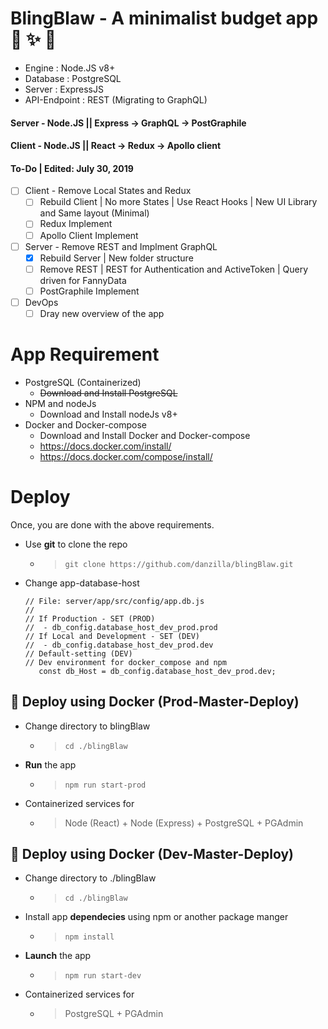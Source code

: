 # BlingBlaw -  A minimalist budget app :green_heart: :sparkles: :tada:

- Engine	 : Node.JS v8+
- Database	 : PostgreSQL
- Server	 : ExpressJS
- API-Endpoint	 : REST (Migrating to GraphQL)

#### Server   - Node.JS || Express -> GraphQL -> PostGraphile
#### Client   - Node.JS || React -> Redux -> Apollo client

#### To-Do | Edited: July 30, 2019
- [ ] Client - Remove Local States and Redux
	- [ ] Rebuild Client | No more States | Use React Hooks | New UI Library and Same layout (Minimal)
	- [ ] Redux Implement
	- [ ] Apollo Client Implement
- [ ] Server - Remove REST and Implment GraphQL
	- [x] Rebuild Server | New folder structure
	- [ ] Remove REST | REST for Authentication and ActiveToken | Query driven for FannyData
	- [ ] PostGraphile Implement
- [ ] DevOps
	- [ ] Dray new overview of the app

# App Requirement
- PostgreSQL (Containerized)
	- <s>Download and Install PostgreSQL</s>
- NPM and nodeJs
	- Download and Install nodeJs v8+
- Docker and Docker-compose
	- Download and Install Docker and Docker-compose
	- https://docs.docker.com/install/
	- https://docs.docker.com/compose/install/

# Deploy 
Once, you are done with the above requirements.
- Use **git** to clone the repo
	- > `git clone https://github.com/danzilla/blingBlaw.git`
- Change app-database-host
	```
	// File: server/app/src/config/app.db.js
	//
	// If Production - SET (PROD) 
	//	- db_config.database_host_dev_prod.prod
	// If Local and Development - SET (DEV) 
	//	- db_config.database_host_dev_prod.dev
	// Default-setting (DEV)
	// Dev environment for docker_compose and npm
	   const db_Host = db_config.database_host_dev_prod.dev;
	```

## :whale: Deploy using Docker (Prod-Master-Deploy)
- Change directory to blingBlaw
	- > `cd ./blingBlaw`
- **Run** the app
	- > `npm run start-prod`
- Containerized services for
	- > Node (React) + Node (Express) + PostgreSQL + PGAdmin

## :whale2: Deploy using Docker (Dev-Master-Deploy)
- Change directory to ./blingBlaw
	- > `cd ./blingBlaw`
- Install app **dependecies** using npm or another package manger
	- > `npm install`
- **Launch** the app
	- > `npm run start-dev`
- Containerized services for
	- > PostgreSQL + PGAdmin

